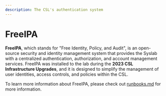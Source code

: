 ```yaml
---
description: The CSL's authentication system
---
```


# FreeIPA

**FreeIPA**, which stands for "Free Identity, Policy, and Audit", is an open-source security and identity management system that provides the Syslab with a centralized authentication, authorization, and account management services. FreeIPA was installed to the lab during the **2023 CSL Infrastructure Upgrades**, and it is designed to simplify the management of user identities, access controls, and policies within the CSL.

To learn more information about FreeIPA, please check out [runbooks.md](../../general/documentation/runbooks.md "mention") for more information.
